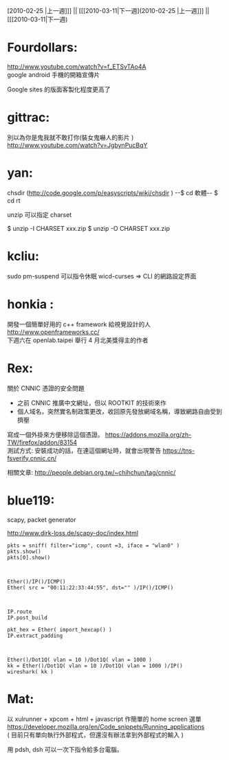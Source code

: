 [2010-02-25 |上一週]]] || [[[2010-03-11|下一週](2010-02-25 |上一週]]] || [[[2010-03-11|下一週)




# Fourdollars:

<http://www.youtube.com/watch?v=f_ETSvTAo4A>  
google android 手機的開箱宣傳片

Google sites 的版面客製化程度更高了

# gittrac:

別以為你是鬼我就不敢打你(裝女鬼嚇人的影片 )
<http://www.youtube.com/watch?v=JgbynPucBqY>  

# yan:

chsdir (<http://code.google.com/p/easyscripts/wiki/chsdir>  ) 
--$ cd 軟體--
$ cd rt<TAB>

unzip 可以指定 charset

$ unzip -I CHARSET xxx.zip
$ unzip -O CHARSET xxx.zip


# kcliu:

sudo pm-suspend 可以指令休眠
wicd-curses => CLI 的網路設定界面


# honkia :

開發一個簡單好用的 c++ framework 給視覺設計的人
<http://www.openframeworks.cc/>  
下週六在 openlab.taipei 舉行
4 月北美獎得主的作者

# Rex:


關於 CNNIC 憑證的安全問題
* 之前 CNNIC 推廣中文網址，但以 ROOTKIT 的技術來作
* 個人域名，突然實名制政策更改，收回原先發放網域名稱，導致網路自由受到擠壓

寫成一個外掛來方便移除這個憑證。 <https://addons.mozilla.org/zh-TW/firefox/addon/83154>  
測試方式: 安裝成功的話，在連這個網址時，就會出現警告 <https://tns-fsverify.cnnic.cn/>  

相關文章: <http://people.debian.org.tw/~chihchun/tag/cnnic/>  

# blue119:

scapy, packet generator

<http://www.dirk-loss.de/scapy-doc/index.html>  


    pkts = sniff( filter="icmp", count =3, iface = "wlan0" )
    pkts.show()
    pkts[0].show()



    Ether()/IP()/ICMP()
    Ether( src = "00:11:22:33:44:55", dst="" )/IP()/ICMP()



    IP.route
    IP.post_build
    
    pkt_hex = Ether( import_hexcap() )
    IP.extract_padding



    Ether()/Dot1Q( vlan = 10 )/Dot1Q( vlan = 1000 )
    kk = Ether()/Dot1Q( vlan = 10 )/Dot1Q( vlan = 1000 )/IP()
    wireshark( kk )



# Mat:

以 xulrunner + xpcom + html + javascript 作簡單的 home screen 選單
<https://developer.mozilla.org/en/Code_snippets/Running_applications>  
( 目前只有單向執行外部程式，但還沒有辦法拿到外部程式的輸入 )

用 pdsh, dsh 可以一次下指令給多台電腦。